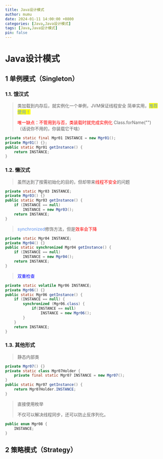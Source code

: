 ```yaml
---
title: Java设计模式
author: mumu
date: 2024-01-11 14:00:00 +0800
categories: [Java,Java设计模式]
tags: [Java,Java设计模式]
pin: false
---
```


# Java设计模式

## 1 单例模式（Singleton）

### 1.1. 饿汉式

> 类加载到内存后，就实例化一个单例，JVM保证线程安全
> 简单实用，<font color='cornflowerblue' style='background-color:yellow' size=''>推荐使用！</font>
>
> <font color='red' style='background-color:' size=''>唯一缺点：不管用到与否，类装载时就完成实例化</font>
> Class.forName("")
> （话说你不用的，你装载它干啥）

```java
private static final Mgr01 INSTANCE = new Mgr01();
private Mgr01() {};
public static Mgr01 getInstance() {
    return INSTANCE;
}
```

### 1.2. 懒汉式

> 虽然达到了按需初始化的目的，但却带来<font color='red' style='background-color:' size=''>线程不安全</font>的问题

```java
private static Mgr03 INSTANCE;
private Mgr03() {}
public static Mgr03 getInstance() {
    if (INSTANCE == null) 
        INSTANCE = new Mgr03();
    return INSTANCE;
}
```

> <font color='cornflowerblue' style='background-color:' size=''>synchronized</font>修饰方法，但是<font color='red' style='background-color:' size=''>效率会下降</font>

```java
private static Mgr04 INSTANCE;
private Mgr04() {}
public static synchronized Mgr04 getInstance() {
    if (INSTANCE == null) 
        INSTANCE = new Mgr04();
    return INSTANCE;
}
```

> <font color='blue' style='background-color:' size=''>双重检查</font>

```java
private static volatile Mgr06 INSTANCE; 
private Mgr06() {}
public static Mgr06 getInstance() {
    if (INSTANCE == null) {
        synchronized (Mgr06.class) {
            if(INSTANCE == null) 
                INSTANCE = new Mgr06();
        }
    }
    return INSTANCE;
}
```

### 1.3. 其他形式

> 静态内部类

```java
private Mgr07() {}
private static class Mgr07Holder {
    private final static Mgr07 INSTANCE = new Mgr07();
}
public static Mgr07 getInstance() {
    return Mgr07Holder.INSTANCE;
}
```

> 直接使用枚举
>
> 不仅可以解决线程同步，还可以防止反序列化。

```java
public enum Mgr08 {
    INSTANCE;
}
```

## 2 策略模式（Strategy）

